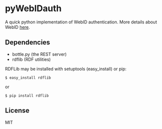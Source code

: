 pyWebIDauth
===========

A quick python implementation of WebID authentication. More details about WebID [here](http://webid.info/).

Dependencies
------------

 * bottle.py (the REST server)
 * rdflib (RDF utilities)

RDFLib may be installed with setuptools (easy_install) or pip:

    $ easy_install rdflib
or

    $ pip install rdflib

License
-------

MIT
